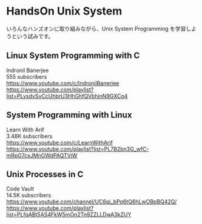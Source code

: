 # HandsOn Unix System

いろんなハンズオンに取り組みながら、Unix System Programming を学習しようという試みです。  


## Linux System Programming with C

Indronil Banerjee  
555 subscribers  
https://www.youtube.com/c/IndronilBanerjee  
https://www.youtube.com/playlist?list=PLysdvSvCcUhbrU3HhGhfQVbhjnN9GXCq4  


## System Programming with Linux

Learn With Arif  
3.48K subscribers  
https://www.youtube.com/c/LearnWithArif  
https://www.youtube.com/playlist?list=PL7B2bn3G_wfC-mRpG7cxJMnGWdPAQTViW  


## Unix Processes in C

Code Vault  
14.5K subscribers  
https://www.youtube.com/channel/UC6qj_bPq6tQ6hLwOBpBQ42Q/  
https://www.youtube.com/playlist?list=PLfqABt5AS4FkW5mOn2Tn9ZZLLDwA3kZUY  


